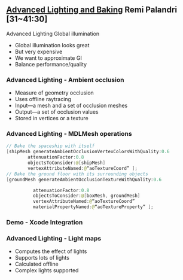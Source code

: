 
## [Advanced Lighting and Baking](2015-602-4-advanced-lighting.md) Remi Palandri [31~41:30]



Advanced Lighting
Global illumination

* Global illumination looks great
* But very expensive
* We want to approximate GI
* Balance performance/quality



### Advanced Lighting - Ambient occlusion

* Measure of geometry occlusion
* Uses offline raytracing
* Input—a mesh and a set of occlusion meshes
* Output—a set of occlusion values
* Stored in vertices or a texture


### Advanced Lighting - MDLMesh operations

```swift
// Bake the spaceship with itself
[shipMesh generateAmbientOcclusionVertexColorsWithQuality:0.6
        attenuationFactor:0.8
        objectsToConsider:@[shipMesh]
        vertexAttributeNamed:@“aoTextureCoord” ];
// Bake the ground floor with its surrounding objects
[groundMesh generateAmbientOcclusionTextureWithQuality:0.6

          attenuationFactor:0.8
          objectsToConsider:@[boxMesh, groundMesh]
          vertexAttributeNamed:@“aoTextureCoord”
          materialPropertyNamed:@“aoTextureProperty” ];
```  

### Demo - Xcode Integration

### Advanced Lighting - Light maps

* Computes the effect of lights
* Supports lots of lights
* Calculated offline
* Complex lights supported
